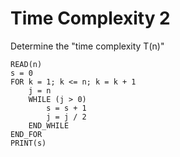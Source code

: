 # Time Complexity 2

Determine the "time complexity T(n)"

```plaintext
READ(n)
s = 0
FOR k = 1; k <= n; k = k + 1
    j = n
    WHILE (j > 0)
        s = s + 1
        j = j / 2
    END_WHILE
END_FOR
PRINT(s)
```
